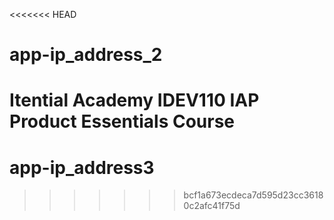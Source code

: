 <<<<<<< HEAD
# app-ip_address_2
Itential Academy IDEV110 IAP Product Essentials Course
=======
# app-ip_address3
>>>>>>> bcf1a673ecdeca7d595d23cc36180c2afc41f75d
